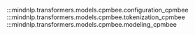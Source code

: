 :::mindnlp.transformers.models.cpmbee.configuration_cpmbee
:::mindnlp.transformers.models.cpmbee.tokenization_cpmbee
:::mindnlp.transformers.models.cpmbee.modeling_cpmbee